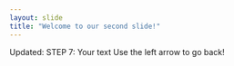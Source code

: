 ```yaml
---
layout: slide
title: "Welcome to our second slide!"
---
```

Updated: STEP 7: Your text
Use the left arrow to go back!
